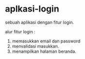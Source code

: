 # aplkasi-login
sebuah aplikasi dengan fitur login.

alur fitur login :
1. memasukkan email dan password
2. menvalidasi masukkan.
3. menampilkan halaman beranda.
